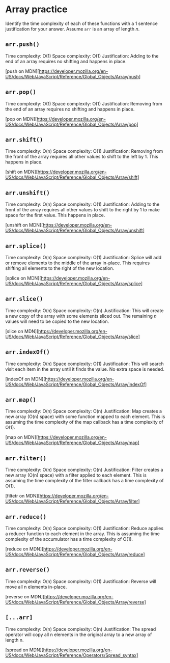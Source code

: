 # Array practice

Identify the time complexity of each of these functions with a 1 sentence
justification for your answer. Assume `arr` is an array of length _n_.

## `arr.push()`

Time complexity: O(1) Space complexity: O(1) Justification: Adding to the end of
an array requires no shifting and happens in place.

[push on
MDN][https://developer.mozilla.org/en-US/docs/Web/JavaScript/Reference/Global_Objects/Array/push]


## `arr.pop()`

Time complexity: O(1) Space complexity: O(1) Justification: Removing from the
end of an array requires no shifting and happens in place.

[pop on
MDN][https://developer.mozilla.org/en-US/docs/Web/JavaScript/Reference/Global_Objects/Array/pop]

## `arr.shift()`

Time complexity: O(n) Space complexity: O(1) Justification: Removing from the
front of the array requires all other values to shift to the left by 1. This
happens in place.

[shift on
MDN][https://developer.mozilla.org/en-US/docs/Web/JavaScript/Reference/Global_Objects/Array/shift]

## `arr.unshift()`

Time complexity: O(n) Space complexity: O(1) Justification: Adding to the front
of the array requires all other values to shift to the right by 1 to make space
for the first value. This happens in place.

[unshift on
MDN][https://developer.mozilla.org/en-US/docs/Web/JavaScript/Reference/Global_Objects/Array/unshift]

## `arr.splice()`

Time complexity: O(n) Space complexity: O(1) Justification: Splice will add or
remove elements to the middle of the array in-place. This requires shifting all
elements to the right of the new location.

[splice on
MDN][https://developer.mozilla.org/en-US/docs/Web/JavaScript/Reference/Global_Objects/Array/splice]

## `arr.slice()`

Time complexity: O(n) Space complexity: O(n) Justification: This will create a
new copy of the array with some elements sliced out. The remaining _n_ values
will need to be copied to the new location.

[slice on
MDN][https://developer.mozilla.org/en-US/docs/Web/JavaScript/Reference/Global_Objects/Array/slice]

## `arr.indexOf()`

Time complexity: O(n) Space complexity: O(1) Justification: This will search
visit each item in the array until it finds the value. No extra space is needed.

[indexOf on
MDN][https://developer.mozilla.org/en-US/docs/Web/JavaScript/Reference/Global_Objects/Array/indexOf]

## `arr.map()`

Time complexity: O(n) Space complexity: O(n) Justification: Map creates a new
array (O(n) space) with some function mapped to each element. This is assuming
the time complexity of the map callback has a time complexity of O(1).

[map on
MDN][https://developer.mozilla.org/en-US/docs/Web/JavaScript/Reference/Global_Objects/Array/map]

## `arr.filter()`

Time complexity: O(n) Space complexity: O(n) Justification: Filter creates a new
array (O(n) space) with a filter applied to each element. This is assuming the
time complexity of the filter callback has a time complexity of O(1).

[filtetr on
MDN][https://developer.mozilla.org/en-US/docs/Web/JavaScript/Reference/Global_Objects/Array/filter]

## `arr.reduce()`

Time complexity: O(n) Space complexity: O(1) Justification: Reduce applies a
reducer function to each element in the array. This is assuming the time
complexity of the accumulator has a time complexity of O(1).

[reduce on
MDN][https://developer.mozilla.org/en-US/docs/Web/JavaScript/Reference/Global_Objects/Array/reduce]

## `arr.reverse()`

Time complexity: O(n) Space complexity: O(1) Justification: Reverse will move
all n elements in-place.

[reverse on
MDN][https://developer.mozilla.org/en-US/docs/Web/JavaScript/Reference/Global_Objects/Array/reverse]

## `[...arr]`

Time complexity: O(n) Space complexity: O(n) Justification: The spread operator
will copy all n elements in the original array to a new array of length n.

[spread on
MDN][https://developer.mozilla.org/en-US/docs/Web/JavaScript/Reference/Operators/Spread_syntax]